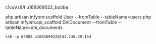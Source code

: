 
c!vuVz9/I
u168369022_bubba	


php artisan infyom:scaffold User --fromTable --tableName=users 
php artisan infyom:api_scaffold DniDocument --fromTable --tableName=dni_documents 

`ssh -p 65002 u168369022@141.136.39.154
`